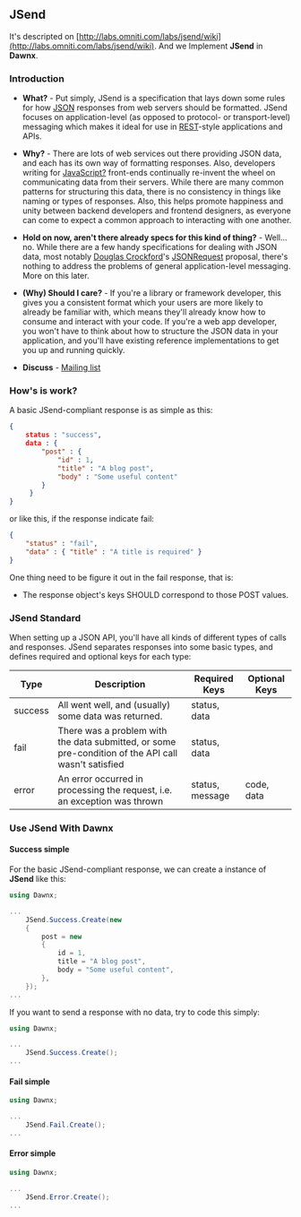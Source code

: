 ## JSend

It's descripted on [http://labs.omniti.com/labs/jsend/wiki](http://labs.omniti.com/labs/jsend/wiki). And we Implement **JSend** in **Dawnx**.



### **Introduction**

- **What?** - Put simply, JSend is a specification that lays down some rules for how [JSON](http://json.org/) responses from web servers should be formatted. JSend focuses on application-level (as opposed to protocol- or transport-level) messaging which makes it ideal for use in [REST](http://en.wikipedia.org/wiki/Representational_State_Transfer)-style applications and APIs.

- **Why?** - There are lots of web services out there providing JSON data, and each has its own way of formatting responses. Also, developers writing for [JavaScript?](http://labs.omniti.com/labs/jsend/wiki/JavaScript) front-ends continually re-invent the wheel on communicating data from their servers. While there are many common patterns for structuring this data, there is no consistency in things like naming or types of responses. Also, this helps promote happiness and unity between backend developers and frontend designers, as everyone can come to expect a common approach to interacting with one another.

- **Hold on now, aren't there already specs for this kind of thing?** - Well... no. While there are a few handy specifications for dealing with JSON data, most notably [Douglas Crockford](http://www.crockford.com/)'s [JSONRequest](http://www.json.org/JSONRequest.html) proposal, there's nothing to address the problems of general application-level messaging. More on this later.

- **(Why) Should I care?** - If you're a library or framework developer, this gives you a consistent format which your users are more likely to already be familiar with, which means they'll already know how to consume and interact with your code. If you're a web app developer, you won't have to think about how to structure the JSON data in your application, and you'll have existing reference implementations to get you up and running quickly.

- **Discuss** - [Mailing list](http://lists.omniti.com/mailman/listinfo/jsend-users)



### How's is work?

A basic JSend-compliant response is as simple as this:

```json
{
    status : "success",
    data : {
        "post" : { 
            "id" : 1,
            "title" : "A blog post", 
            "body" : "Some useful content"
        }
     }
}
```

or like this, if the response indicate fail:

```json
{
    "status" : "fail",
    "data" : { "title" : "A title is required" }
}
```

One thing need to be figure it out in the fail response, that is:

- The response object's keys SHOULD correspond to those POST values.



### JSend Standard

When setting up a JSON API, you'll have all kinds of different types of calls and responses. JSend separates responses into some basic types, and defines required and optional keys for each type:

| **Type** | **Description**                                              | **Required Keys** | **Optional Keys** |
| -------- | ------------------------------------------------------------ | ----------------- | ----------------- |
| success  | All went well, and (usually) some data was returned.         | status, data      |                   |
| fail     | There was a problem with the data submitted, or some pre-condition of the API call wasn't satisfied | status, data      |                   |
| error    | An error occurred in processing the request, i.e. an exception was thrown | status, message   | code, data        |



### Use JSend With Dawnx

#### Success simple

For the basic JSend-compliant response, we can create a instance of **JSend** like this:

```C#
using Dawnx;

...
    JSend.Success.Create(new
    {
        post = new
        { 
            id = 1,
            title = "A blog post", 
            body = "Some useful content",
        },
    });
...
```

If you want to send a response with no data, try to code this simply:

```C#
using Dawnx;

...
    JSend.Success.Create();
...
```

#### Fail simple

```C#
using Dawnx;

...
    JSend.Fail.Create();
...
```

#### Error simple

```C#
using Dawnx;

...
    JSend.Error.Create();
...
```



